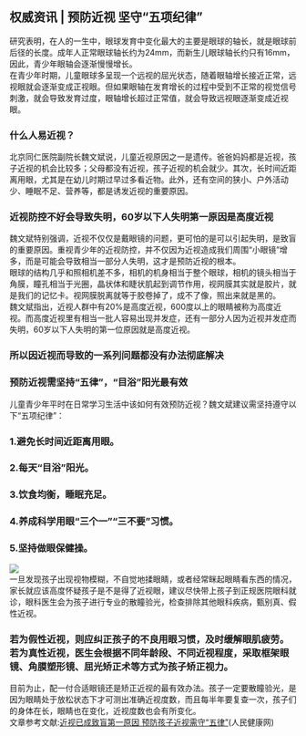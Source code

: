 ## 权威资讯 | 预防近视 坚守“五项纪律”  
研究表明，在人的一生中，眼球发育中变化最大的主要是眼球的轴长，就是眼球前后径的长度。成年人正常眼球轴长约为24mm，而新生儿眼球轴长约只有16mm，因此，青少年眼轴会逐渐慢慢增长。  
在青少年时期，儿童眼球多呈现一个远视的屈光状态，随着眼轴增长接近正常，远视眼就会逐渐变成正视眼。但如果眼轴在发育增长的过程中受到不正常的视觉信号刺激，就会导致发育过度，眼轴增长超过正常值，就会导致远视眼逐渐变成近视眼。  
### 什么人易近视？   
北京同仁医院副院长魏文斌说，儿童近视原因之一是遗传。爸爸妈妈都是近视，孩子近视的机会比较多；父母都没有近视，孩子近视的机会就少。其次，长时间近距离用眼，尤其是在幼儿时期过早过多看近物。此外，还有空间的狭小、户外活动少、睡眠不足、营养等，都是诱发近视的重要原因。  
### 近视防控不好会导致失明，60岁以下人失明第一原因是高度近视  
魏文斌特别强调，近视不仅仅是戴眼镜的问题，更可怕的是可以引起失明，是致盲的重要原因。重视青少年的近视防控，并不仅因为近视造成我们周围“小眼镜”增多，而是可能会导致相当一部分人失明，这才是预防近视的根本。  
眼球的结构几乎和照相机差不多，相机的机身相当于整个眼球，相机的镜头相当于角膜，瞳孔相当于光圈，晶状体和睫状肌起到调节作用，视网膜其实就是胶片，就是我们的记忆卡。视网膜脱离就等于胶卷掉了，成不了像，照出来就是黑的。  
魏文斌指出，近视人群中有20%是高度近视，600度以上的眼睛被称为高度近视。而高度近视里有相当一批人容易出现并发症，还有一部分人因为近视并发症而失明，60岁以下人失明的第一位原因就是高度近视。  
### 所以因近视而导致的一系列问题都没有办法彻底解决  
### 预防近视需坚持“五律”，“目浴”阳光最有效  
儿童青少年平时在日常学习生活中该如何有效预防近视？魏文斌建议需坚持遵守以下“五项纪律”：  
### 1.避免长时间近距离用眼。  
### 2.每天“目浴”阳光。  
### 3.饮食均衡，睡眠充足。  
### 4.养成科学用眼“三个一”“三不要”习惯。  
### 5.坚持做眼保健操。  
![](http://cdncms.v-keep.cn/wp-content/uploads/2019/09/W020190805695941139376.jpg)  
一旦发现孩子出现视物模糊，不自觉地揉眼睛，或者经常眯起眼睛看东西的情况，家长就应该高度怀疑孩子是不是得了近视眼，建议尽快带上孩子到正规医院眼科就诊，眼科医生会为孩子进行专业的散瞳验光，检查排除其他眼科疾病，甄别真、假性近视。  
### 若为假性近视，则应纠正孩子的不良用眼习惯，及时缓解眼肌疲劳。若为真性近视，医生会根据不同年龄段、不同近视程度，采取框架眼镜、角膜塑形镜、屈光矫正术等方式为孩子矫正视力。  
目前为止，配一付合适眼镜还是矫正近视的最有效办法。孩子一定要散瞳验光，是因为眼睛处于放松状态下才可测出准确近视度数，而且每半年要复查一次，孩子们的身体在长，眼睛也在变化，近视度数也会有所变化。  
文章参考文献:<a href="http://health.people.com.cn/n1/2019/0211/c14739-30617386.html">近视已成致盲第一原因 预防孩子近视需守“五律”</a>(人民健康网)  
